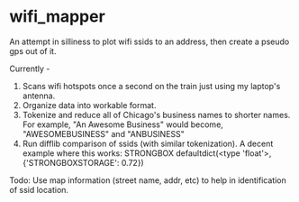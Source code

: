# wifi_mapper
An attempt in silliness to plot wifi ssids to an address, then create a pseudo gps out of it.

Currently - 
1. Scans wifi hotspots once a second on the train just using my laptop's antenna.
2. Organize data into workable format.
3. Tokenize and reduce all of Chicago's business names to shorter names.  For example, "An Awesome Business" would become, "AWESOMEBUSINESS" and "ANBUSINESS"
4. Run difflib comparison of ssids (with similar tokenization).  A decent example where this works: 
   STRONGBOX defaultdict(<type 'float'>, {'STRONGBOXSTORAGE': 0.72})

Todo: Use map information (street name, addr, etc) to help in identification of ssid location.
